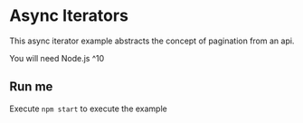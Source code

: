 # Async Iterators
This async iterator example abstracts the concept of pagination from an api. 

You will need Node.js ^10

## Run me
Execute `npm start` to execute the example